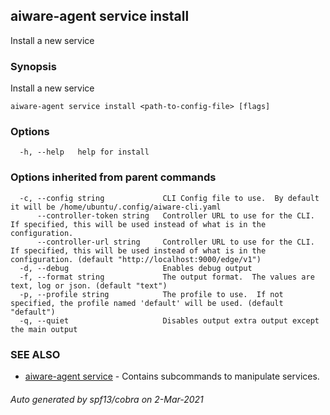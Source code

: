 ## aiware-agent service install

Install a new service

### Synopsis

Install a new service

```
aiware-agent service install <path-to-config-file> [flags]
```

### Options

```
  -h, --help   help for install
```

### Options inherited from parent commands

```
  -c, --config string             CLI Config file to use.  By default it will be /home/ubuntu/.config/aiware-cli.yaml
      --controller-token string   Controller URL to use for the CLI.  If specified, this will be used instead of what is in the configuration.
      --controller-url string     Controller URL to use for the CLI.  If specified, this will be used instead of what is in the configuration. (default "http://localhost:9000/edge/v1")
  -d, --debug                     Enables debug output
  -f, --format string             The output format.  The values are text, log or json. (default "text")
  -p, --profile string            The profile to use.  If not specified, the profile named 'default' will be used. (default "default")
  -q, --quiet                     Disables output extra output except the main output
```

### SEE ALSO

* [aiware-agent service](/cli/aiware-agent_service.md)	 - Contains subcommands to manipulate services.

###### Auto generated by spf13/cobra on 2-Mar-2021
